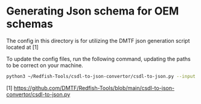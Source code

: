 # Generating Json schema for OEM schemas

The config in this directory is for utilizing the DMTF json generation script
located at [1]

To update the config files, run the following command, updating the paths to be
correct on your machine.

```bash
python3 ~/Redfish-Tools/csdl-to-json-convertor/csdl-to-json.py --input ~/bmcweb/redfish-core/schema/oem/openbmc/csdl --output ~/bmcweb/redfish-core/schema/oem/openbmc/json-schema --config ~/bmcweb/scripts/csdl-to-json-converter/csdl-to-json-convertor/openbmc-config.json
```

[1]
<https://github.com/DMTF/Redfish-Tools/blob/main/csdl-to-json-convertor/csdl-to-json.py>
